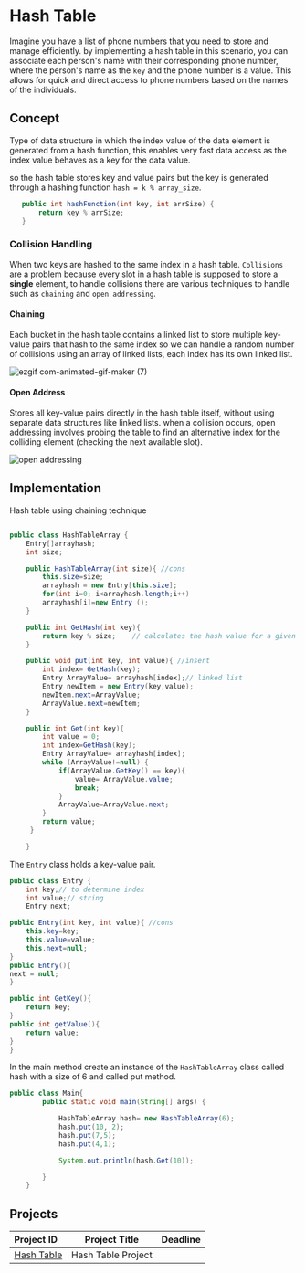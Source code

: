 # Hash Table

Imagine you have a list of phone numbers that you need to store and manage efficiently. by implementing a hash table in this scenario, you can associate each person's name with their corresponding phone number, where the person's name as the `key` and the phone number is a value. This allows for quick and direct access to phone numbers based on the names of the individuals.

## Concept

 Type of data structure in which the index value of the data element is generated from a hash function, this enables very fast data access as the index value behaves as a key for the data value.
 
 so the hash table stores key and value pairs but the key is generated through a hashing function `hash = k % array_size`.

 ```java
    public int hashFunction(int key, int arrSize) {
        return key % arrSize;
    }
```



### Collision Handling

When two keys are hashed to the same index in a hash table. `Collisions` are a problem because every slot in a hash table is supposed to store a **single** element, to handle collisions there are various techniques to handle such as `chaining` and `open addressing`.


#### Chaining

 Each bucket in the hash table contains a linked list to store multiple key-value pairs that hash to the same index
 so we can handle a random number of collisions using an array of linked lists, each index has its own linked list.
 
 ![ezgif com-animated-gif-maker (7)](https://github.com/SAFCSP-Team/data-structures-and-algorithms-bootcamp/assets/148945652/280ae568-3431-43e1-a700-1cb70fb75ada)

 
#### Open Address

Stores all key-value pairs directly in the hash table itself, without using separate data structures like linked lists.
when a collision occurs, open addressing involves probing the table to find an alternative index for the colliding element (checking the next available slot).

![open addressing](https://github.com/SAFCSP-Team/data-structures-and-algorithms-bootcamp/assets/148945652/7eccfdfc-e047-45bf-8182-43574b208ecd)


## Implementation

Hash table using chaining technique 

```java

public class HashTableArray {
    Entry[]arrayhash;
    int size;

    public HashTableArray(int size){ //cons
        this.size=size;  
        arrayhash = new Entry[this.size];
        for(int i=0; i<arrayhash.length;i++)
        arrayhash[i]=new Entry ();
    }

    public int GetHash(int key){ 
        return key % size;    // calculates the hash value for a given key
    }

    public void put(int key, int value){ //insert
        int index= GetHash(key);
        Entry ArrayValue= arrayhash[index];// linked list
        Entry newItem = new Entry(key,value);
        newItem.next=ArrayValue;
        ArrayValue.next=newItem;
    }

    public int Get(int key){
        int value = 0;
        int index=GetHash(key);
        Entry ArrayValue= arrayhash[index];
        while (ArrayValue!=null) {
            if(ArrayValue.GetKey() == key){
                value= ArrayValue.value;
                break;
            }
            ArrayValue=ArrayValue.next;
        }
        return value;
     }

    } 
```

The `Entry` class holds a key-value pair.

```java
public class Entry {
    int key;// to determine index
    int value;// string
    Entry next;

public Entry(int key, int value){ //cons
    this.key=key;
    this.value=value;
    this.next=null;
}
public Entry(){
next = null;
}

public int GetKey(){
    return key;
}
public int getValue(){
    return value;
}
}
```
In the main method create an instance of the `HashTableArray` class called hash with a size of 6 and called put method.

```java
public class Main{
        public static void main(String[] args) {

            HashTableArray hash= new HashTableArray(6);
            hash.put(10, 2);
            hash.put(7,5);
            hash.put(4,1);

            System.out.println(hash.Get(10));

        }
    }
```
## Projects
Project ID | Project Title | Deadline |
|:-----|:-----------:|:-------------|
|[Hash Table](https://github.com/SAFCSP-Team/hash-table-project/blob/main/README.md)|Hash Table Project|


